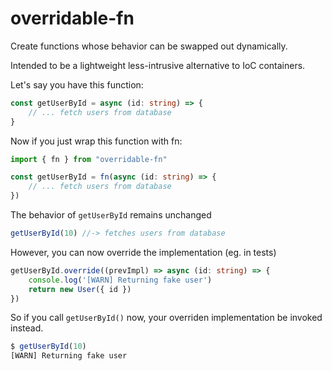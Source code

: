 # overridable-fn

Create functions whose behavior can be swapped out dynamically.

Intended to be a lightweight less-intrusive alternative to IoC containers.

Let's say you have this function: 

```ts
const getUserById = async (id: string) => {
    // ... fetch users from database
}
```

Now if you just wrap this function with fn: 

```ts
import { fn } from "overridable-fn"

const getUserById = fn(async (id: string) => {
    // ... fetch users from database
})
```

The behavior of `getUserById` remains unchanged

```ts
getUserById(10) //-> fetches users from database
```

However, you can now override the implementation (eg. in tests)

```ts
getUserById.override((prevImpl) => async (id: string) => {
    console.log('[WARN] Returning fake user')
    return new User({ id })
})
```

So if you call `getUserById()` now, your overriden implementation be invoked instead.

```ts
$ getUserById(10)
[WARN] Returning fake user
```
